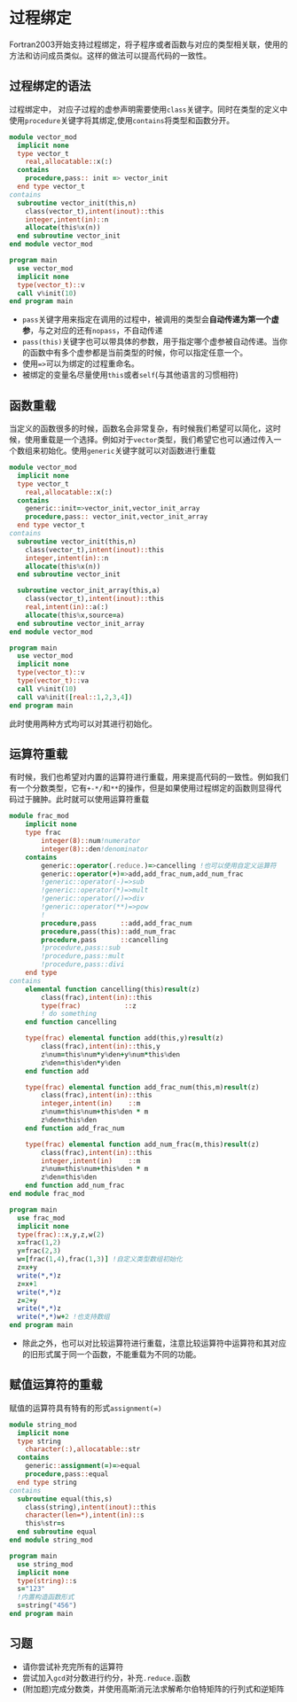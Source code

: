 # 过程绑定

Fortran2003开始支持过程绑定，将子程序或者函数与对应的类型相关联，使用的方法和访问成员类似。这样的做法可以提高代码的一致性。

## 过程绑定的语法

过程绑定中， 对应子过程的虚参声明需要使用`class`关键字。同时在类型的定义中使用`procedure`关键字将其绑定,使用`contains`将类型和函数分开。

``` fortran
module vector_mod
  implicit none
  type vector_t
    real,allocatable::x(:)
  contains
    procedure,pass:: init => vector_init
  end type vector_t
contains
  subroutine vector_init(this,n)
    class(vector_t),intent(inout)::this
    integer,intent(in)::n
    allocate(this%x(n))
  end subroutine vector_init
end module vector_mod

program main
  use vector_mod
  implicit none
  type(vector_t)::v
  call v%init(10)
end program main

```
- `pass`关键字用来指定在调用的过程中，被调用的类型会**自动传递为第一个虚参**，与之对应的还有`nopass`，不自动传递
- `pass(this)`关键字也可以带具体的参数，用于指定哪个虚参被自动传递。当你的函数中有多个虚参都是当前类型的时候，你可以指定任意一个。
- 使用`=>`可以为绑定的过程重命名。
- 被绑定的变量名尽量使用`this`或者`self`(与其他语言的习惯相符)

## 函数重载

当定义的函数很多的时候，函数名会非常复杂，有时候我们希望可以简化，这时候，使用重载是一个选择。例如对于`vector`类型，我们希望它也可以通过传入一个数组来初始化。使用`generic`关键字就可以对函数进行重载

``` fortran
module vector_mod
  implicit none
  type vector_t
    real,allocatable::x(:)
  contains
    generic::init=>vector_init,vector_init_array
    procedure,pass:: vector_init,vector_init_array
  end type vector_t
contains
  subroutine vector_init(this,n)
    class(vector_t),intent(inout)::this
    integer,intent(in)::n
    allocate(this%x(n))
  end subroutine vector_init

  subroutine vector_init_array(this,a)
    class(vector_t),intent(inout)::this
    real,intent(in)::a(:)
    allocate(this%x,source=a)
  end subroutine vector_init_array
end module vector_mod

program main
  use vector_mod
  implicit none
  type(vector_t)::v
  type(vector_t)::va
  call v%init(10)
  call va%init([real::1,2,3,4])
end program main
```
此时使用两种方式均可以对其进行初始化。

## 运算符重载

有时候，我们也希望对内置的运算符进行重载，用来提高代码的一致性。例如我们有一个分数类型，它有`+-*/`和`**`的操作，但是如果使用过程绑定的函数则显得代码过于臃肿。此时就可以使用运算符重载

``` fortran
module frac_mod
    implicit none
    type frac
        integer(8)::num!numerator
        integer(8)::den!denominator
    contains
        generic::operator(.reduce.)=>cancelling !也可以使用自定义运算符
        generic::operator(+)=>add,add_frac_num,add_num_frac
        !generic::operator(-)=>sub
        !generic::operator(*)=>mult
        !generic::operator(/)=>div
        !generic::operator(**)=>pow
        !
        procedure,pass      ::add,add_frac_num
        procedure,pass(this)::add_num_frac
        procedure,pass      ::cancelling
        !procedure,pass::sub
        !procedure,pass::mult
        !procedure,pass::divi
    end type
contains
    elemental function cancelling(this)result(z)
        class(frac),intent(in)::this
        type(frac)           ::z
        ! do something
    end function cancelling

    type(frac) elemental function add(this,y)result(z)
        class(frac),intent(in)::this,y
        z%num=this%num*y%den+y%num*this%den
        z%den=this%den*y%den
    end function add

    type(frac) elemental function add_frac_num(this,m)result(z)
        class(frac),intent(in)::this
        integer,intent(in)    ::m
        z%num=this%num+this%den * m
        z%den=this%den
    end function add_frac_num

    type(frac) elemental function add_num_frac(m,this)result(z)
        class(frac),intent(in)::this
        integer,intent(in)    ::m
        z%num=this%num+this%den * m
        z%den=this%den
    end function add_num_frac
end module frac_mod

program main
  use frac_mod
  implicit none
  type(frac)::x,y,z,w(2)
  x=frac(1,2)
  y=frac(2,3)
  w=[frac(1,4),frac(1,3)] !自定义类型数组初始化
  z=x+y
  write(*,*)z
  z=x+1
  write(*,*)z
  z=2+y
  write(*,*)z
  write(*,*)w+2 !也支持数组
end program main
```
- 除此之外，也可以对比较运算符进行重载，注意比较运算符中运算符和其对应的旧形式属于同一个函数，不能重载为不同的功能。

## 赋值运算符的重载

赋值的运算符具有特有的形式`assignment(=)`

``` fortran
module string_mod
  implicit none
  type string
    character(:),allocatable::str
  contains
    generic::assignment(=)=>equal
    procedure,pass::equal
  end type string
contains
  subroutine equal(this,s)
    class(string),intent(inout)::this
    character(len=*),intent(in)::s
    this%str=s
  end subroutine equal
end module string_mod

program main
  use string_mod
  implicit none
  type(string)::s
  s="123"
  !内置构造函数形式 
  s=string("456")
end program main 
```

## 习题
- 请你尝试补充完所有的运算符
- 尝试加入`gcd`对分数进行约分，补充`.reduce.`函数
- (附加题)完成分数类，并使用高斯消元法求解希尔伯特矩阵的行列式和逆矩阵

